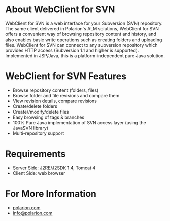 # About WebClient for SVN #
WebClient for SVN is a web interface for your Subversion (SVN) repository. The same client delivered in Polarion's ALM solutions, WebClient for SVN offers a convenient way of browsing repository content and history, and also enables basic write operations such as creating folders and uploading files. WebClient for SVN can connect to any subversion repository which provides HTTP access (Subversion 1.1 and higher is supported). Implemented in JSP/Java, this is a platform-independent pure Java solution.

# WebClient for SVN Features #
  * Browse repository content (folders, files)
  * Browse folder and file revisions and compare them
  * View revision details, compare revisions
  * Create/delete folders
  * Create//modify/delete files
  * Easy browsing of tags & branches
  * 100% Pure Java implementation of SVN access layer (using the JavaSVN library)
  * Multi-repository support

# Requirements #
  * Server Side: J2RE/J2SDK 1.4, Tomcat 4
  * Client Side: web browser

# For More Information #
  * [polarion.com](http://www.polarion.com/products/svn/svn_webclient.php)
  * [info@polarion.com](mailto:info@polarion.com)